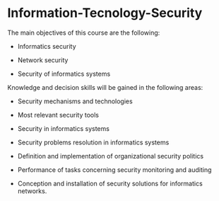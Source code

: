 # Information-Tecnology-Security

The main objectives of this course are the following:

- Informatics security

- Network security

- Security of informatics systems

Knowledge and decision skills will be gained in the following areas:

- Security mechanisms and technologies

- Most relevant security tools

- Security in informatics systems

- Security problems resolution in informatics systems

- Definition and implementation of organizational security politics

- Performance of tasks concerning security monitoring and auditing

- Conception and installation of security solutions for informatics networks.
